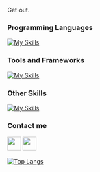 Get out.

### Programming Languages

[![My Skills](https://skillicons.dev/icons?i=js,kotlin,python,java,cpp,c,cs)](https://skillicons.dev)

### Tools and Frameworks

[![My Skills](https://skillicons.dev/icons?i=vscode)](https://skillicons.dev)

### Other Skills

[![My Skills](https://skillicons.dev/icons?i=ae,ai,ps,pr)](https://skillicons.dev)

### Contact me

 <a href="https://discord.com/users/kyarah#0001" target="_blank" rel="noreferrer"><img src="https://raw.githubusercontent.com/danielcranney/readme-generator/main/public/icons/socials/discord.svg" width="32" height="32"/></a> <a href="https://www.github.com/ndzin" target="_blank" rel="noreferrer"><img src="https://raw.githubusercontent.com/danielcranney/readme-generator/main/public/icons/socials/github.svg" width="32" height="32" /></a>

[![Top Langs](https://github-readme-stats.vercel.app/api/top-langs/?username=ndzin&layout=compact&theme=dracula)](https://github.com/anuraghazra/github-readme-stats)
